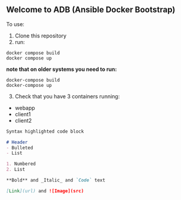 ## Welcome to ADB (Ansible Docker Bootstrap)

To use:
1. Clone this repository
2. run:
```shell
docker compose build
docker compose up
```
**note that on older systems you need to run:**
```shell
docker-compose build
docker-compose up
```
3. Check that you have 3 containers running:
- webapp
- client1
- client2


```markdown
Syntax highlighted code block

# Header
- Bulleted
- List

1. Numbered
2. List

**Bold** and _Italic_ and `Code` text

[Link](url) and ![Image](src)
```
